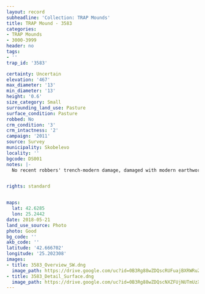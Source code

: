 ```yaml
---
layout: record
subheadline: 'Collection: TRAP Mounds'
title: TRAP Mound - 3583
categories:
- TRAP Mounds
- 3000-3999
header: no
tags:
- ''
trap_id: '3583'

certainty: Uncertain
elevation: '467'
max_diameter: '13'
min_diameter: '13'
height: '0.6'
size_category: Small
surrounding_land_use: Pasture
surface_condition: Pasture
robbed: No
crm_condition: '3'
crm_intactness: '2'
campaign: '2011'
source: Survey
municipality: Skobelevo
locality: ''
bgcode: DS001
notes: |-
  No recent robbers' trench-modern damage, damaged with modern earthwork extending south, pile of large stones on W-side.


rights: standard


maps:
  lat: 42.6285
  lon: 25.2442
date: 2018-05-21
land_use_source: Photo
photo: Good
bg_code: ''
akb_code: ''
latitude: '42.666702'
longitude: '25.202308'
images:
- title: 3583_Overview_SW.dng
  image_path: https://drive.google.com/uc?id=0B3Rg88wZDQscRUFuajBXRWRuZFk
- title: 3583_Detail_Surface.dng
  image_path: https://drive.google.com/uc?id=0B3Rg88wZDQscNXZFUjNUTmUzXzA
---
```

